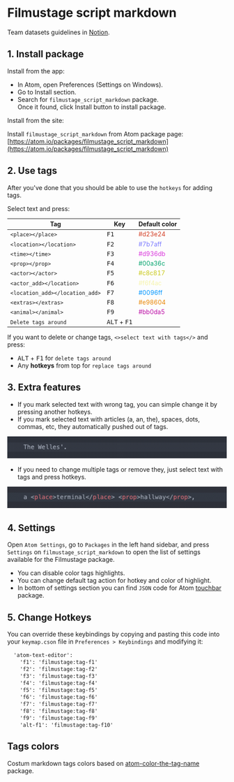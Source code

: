 # Filmustage script markdown

Team datasets guidelines in [Notion](https://www.notion.so/filmustage/Datasets-Guidelines-5445b5559c8948d59e30b44b531f0dc4).

## 1. Install package
Install from the app:
- In Atom, open Preferences (Settings on Windows).
- Go to Install section.
- Search for `filmustage_script_markdown` package.<br>
Once it found, click Install button to install package.

Install from the site:

Install `filmustage_script_markdown` from Atom package page:<br>
[https://atom.io/packages/filmustage_script_markdown](https://atom.io/packages/filmustage_script_markdown)

## 2. Use tags

After you've done that you should be able to use the `hotkeys` for adding tags.

Select text and press:

Tag | Key | Default color
------- | ------ | ------
`<place></place>` | <kbd>F1</kbd> |  <span style="color:#d23e24">#d23e24</span>
`<location></location>` | <kbd>F2</kbd> |  <span style="color:#7b7aff">#7b7aff</span>
`<time></time>` | <kbd>F3</kbd> |  <span style="color:#d936db">#d936db</span>
`<prop></prop>` | <kbd>F4</kbd> |  <span style="color:#00a36c">#00a36c</span>
`<actor></actor>` | <kbd>F5</kbd> |  <span style="color:#c8c817">#c8c817</span>
`<actor_add></location>` | <kbd>F6</kbd> |  <span style="color:#f6f4ac">#f6f4ac</span>
`<location_add></location_add>` | <kbd>F7</kbd> |  <span style="color:#0096ff">#0096ff</span>
`<extras></extras>` | <kbd>F8</kbd> |  <span style="color:#e98604">#e98604</span>
`<animal></animal>` | <kbd>F9</kbd> |  <span style="color:#bb0da5">#bb0da5</span>
`Delete tags around` | <kbd>ALT</kbd> + <kbd>F1</kbd> |

If you want to delete or change tags, `<>select text with tags</>` and press:
- <kbd>ALT</kbd> + <kbd>F1</kbd> for `delete tags around`
- Any **hotkeys** from top for `replace tags around`

## 3. Extra features

- If you mark selected text with wrong tag, you can simple change it by pressing another hotkeys.
- If you mark selected text with articles (a, an, the), spaces, dots, commas, etc, they automatically pushed out of tags.

![](img/samples_01.gif)
- If you need to change multiple tags or remove they, just select text with tags and press hotkeys.

![](img/samples_02.gif)

## 4. Settings
Open `Atom Settings`, go to `Packages` in the left hand sidebar, and press `Settings` on `filmustage_script_markdown` to open the list of settings available for the Filmustage package.

- You can disable color tags highlights.
- You can change default tag action for hotkey and color of highlight.
- In bottom of settings section you can find `JSON` code for Atom [touchbar](https://atom.io/packages/touchbar) package.

## 5. Change Hotkeys

You can override these keybindings by copying and pasting this code into your `keymap.cson` file in `Preferences > Keybindings` and modifying it:
```CSON
  'atom-text-editor':
    'f1': 'filmustage:tag-f1'
    'f2': 'filmustage:tag-f2'
    'f3': 'filmustage:tag-f3'
    'f4': 'filmustage:tag-f4'
    'f5': 'filmustage:tag-f5'
    'f6': 'filmustage:tag-f6'
    'f7': 'filmustage:tag-f7'
    'f8': 'filmustage:tag-f8'
    'f9': 'filmustage:tag-f9'   
    'alt-f1': 'filmustage:tag-f10'
```

## Tags colors
Costum markdown tags colors based on [atom-color-the-tag-name](https://github.com/jzmstrjp/atom-color-the-tag-name) package.

